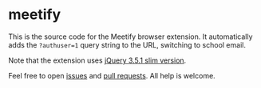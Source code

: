 # meetify

This is the source code for the Meetify browser extension. It automatically adds the `?authuser=1` query string to the URL, switching to school email.

Note that the extension uses [jQuery 3.5.1 slim version](https://code.jquery.com/jquery-3.5.1.slim.min.js).

Feel free to open [issues](https://github.com/bored-user/meetify/issues) and [pull requests](https://github.com/bored-user/meetify/pulls). All help is welcome.
